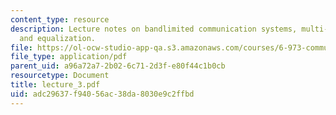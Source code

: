 ```yaml
---
content_type: resource
description: Lecture notes on bandlimited communication systems, multi-tone systems,
  and equalization.
file: https://ol-ocw-studio-app-qa.s3.amazonaws.com/courses/6-973-communication-system-design-spring-2006/adc29637f94056ac38da8030e9c2ffbd_lecture_3.pdf
file_type: application/pdf
parent_uid: a96a72a7-2b02-6c71-2d3f-e80f44c1b0cb
resourcetype: Document
title: lecture_3.pdf
uid: adc29637-f940-56ac-38da-8030e9c2ffbd
---
```

